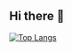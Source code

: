 ## Hi there 👋
[![Top Langs](https://github-readme-stats-nine-kappa-96.vercel.app/api/top-langs/?username=setohirox&count_private=true&layout=compact&langs_count=10&v=1)](https://github.com/anuraghazra/github-readme-stats)
